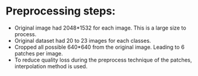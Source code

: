 # Preprocessing steps:

- Original image had 2048*1532 for each image. This is a large size to process.
- Original dataset had 20 to 23 images for each classes.
- Cropped all possible 640*640 from the original image. Leading to 6 patches per image.
- To reduce quality loss during the preprocess technique of the patches, interpolation method is used.
